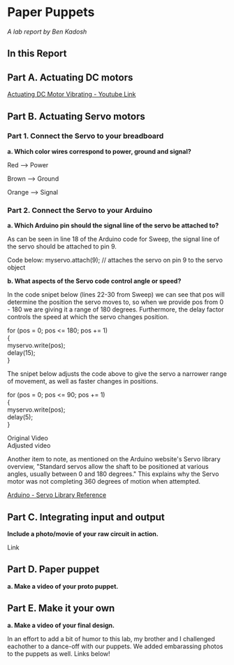 # Paper Puppets

*A lab report by Ben Kadosh*

## In this Report

## Part A. Actuating DC motors

[Actuating DC Motor Vibrating - Youtube Link](https://www.youtube.com/watch?v=6Hyex5jV6mY&feature=youtu.be)


## Part B. Actuating Servo motors

### Part 1. Connect the Servo to your breadboard

**a. Which color wires correspond to power, ground and signal?**

Red --> Power

Brown --> Ground

Orange --> Signal

### Part 2. Connect the Servo to your Arduino

**a. Which Arduino pin should the signal line of the servo be attached to?**

As can be seen in line 18 of the Arduino code for Sweep, the signal line of the servo should be attached to pin 9.

Code below: 
myservo.attach(9);  // attaches the servo on pin 9 to the servo object

**b. What aspects of the Servo code control angle or speed?**

In the code snipet below (lines 22-30 from Sweep) we can see that pos will determine the position the servo moves to, so when we provide pos from 0 - 180 we are giving it a range of 180 degrees. Furthermore, the delay factor controls the speed at which the servo changes position. 

for (pos = 0; pos <= 180; pos += 1)  
{  
  myservo.write(pos);  
  delay(15);                       
}

The snipet below adjusts the code above to give the servo a narrower range of movement, as well as faster changes in positions. 


for (pos = 0; pos <= 90; pos += 1)  
{  
  myservo.write(pos);  
  delay(5);  
}

Original Video  
Adjusted video

Another item to note, as mentioned on the Arduino website's Servo library overview, "Standard servos allow the shaft to be positioned at various angles, usually between 0 and 180 degrees." This explains why the Servo motor was not completing 360 degrees of motion when attempted. 

[Arduino - Servo Library Reference](https://www.arduino.cc/en/reference/servo)


## Part C. Integrating input and output

**Include a photo/movie of your raw circuit in action.**

Link

## Part D. Paper puppet

**a. Make a video of your proto puppet.**

## Part E. Make it your own

**a. Make a video of your final design.**

In an effort to add a bit of humor to this lab, my brother and I challenged eachother to a dance-off with our puppets. We added embarassing photos to the puppets as well. Links below!

